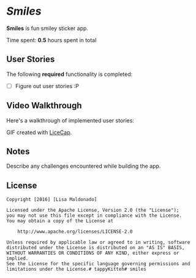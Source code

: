 # *Smiles*

**Smiles** is fun smiley sticker app.

Time spent: **0.5** hours spent in total

## User Stories

The following **required** functionality is completed:

- [ ] Figure out user stories :P

## Video Walkthrough

Here's a walkthrough of implemented user stories:

<!--<img src='https://github.com/venegu/yelp/raw/master/yelp.gif' title='Video Walkthrough' width='' alt='Video Walkthrough' />-->

GIF created with [LiceCap](http://www.cockos.com/licecap/).

## Notes

Describe any challenges encountered while building the app.

## License

    Copyright [2016] [Lisa Maldonado]

    Licensed under the Apache License, Version 2.0 (the "License");
    you may not use this file except in compliance with the License.
    You may obtain a copy of the License at

        http://www.apache.org/licenses/LICENSE-2.0

    Unless required by applicable law or agreed to in writing, software
    distributed under the License is distributed on an "AS IS" BASIS,
    WITHOUT WARRANTIES OR CONDITIONS OF ANY KIND, either express or implied.
    See the License for the specific language governing permissions and
    limitations under the License.# tappyKitteh# smiles